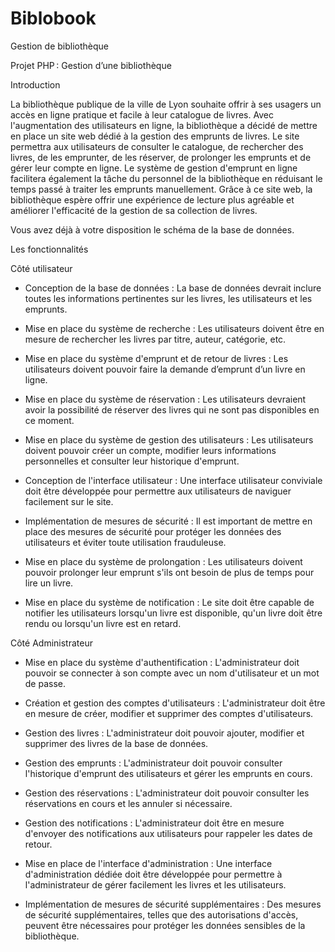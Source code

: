 # Biblobook
Gestion de bibliothèque

Projet PHP : Gestion d’une bibliothèque 

Introduction 

La bibliothèque publique de la ville de Lyon souhaite offrir à ses usagers un accès en ligne pratique et facile à leur catalogue de livres. Avec l'augmentation des utilisateurs en ligne, la bibliothèque a décidé de mettre en place un site web dédié à la gestion des emprunts de livres. Le site permettra aux utilisateurs de consulter le catalogue, de rechercher des livres, de les emprunter, de les réserver, de prolonger les emprunts et de gérer leur compte en ligne. Le système de gestion d'emprunt en ligne facilitera également la tâche du personnel de la bibliothèque en réduisant le temps passé à traiter les emprunts manuellement. Grâce à ce site web, la bibliothèque espère offrir une expérience de lecture plus agréable et améliorer l'efficacité de la gestion de sa collection de livres. 

Vous avez déjà à votre disposition le schéma de la base de données. 



Les fonctionnalités 

Côté utilisateur 

- Conception de la base de données : La base de données devrait inclure toutes les informations pertinentes sur les livres, les utilisateurs et les emprunts. 

- Mise en place du système de recherche : Les utilisateurs doivent être en mesure de rechercher les livres par titre, auteur, catégorie, etc. 

- Mise en place du système d'emprunt et de retour de livres : Les utilisateurs doivent pouvoir faire la demande d’emprunt d’un livre en ligne. 

- Mise en place du système de réservation : Les utilisateurs devraient avoir la possibilité de réserver des livres qui ne sont pas disponibles en ce moment. 

- Mise en place du système de gestion des utilisateurs : Les utilisateurs doivent pouvoir créer un compte, modifier leurs informations personnelles et consulter leur historique d'emprunt. 

- Conception de l'interface utilisateur : Une interface utilisateur conviviale doit être développée pour permettre aux utilisateurs de naviguer facilement sur le site. 

- Implémentation de mesures de sécurité : Il est important de mettre en place des mesures de sécurité pour protéger les données des utilisateurs et éviter toute utilisation frauduleuse. 

- Mise en place du système de prolongation : Les utilisateurs doivent pouvoir prolonger leur emprunt s'ils ont besoin de plus de temps pour lire un livre. 

- Mise en place du système de notification : Le site doit être capable de notifier les utilisateurs lorsqu'un livre est disponible, qu'un livre doit être rendu ou lorsqu'un livre est en retard. 



Côté Administrateur 

- Mise en place du système d'authentification : L'administrateur doit pouvoir se connecter à son compte avec un nom d'utilisateur et un mot de passe. 

- Création et gestion des comptes d'utilisateurs : L'administrateur doit être en mesure de créer, modifier et supprimer des comptes d'utilisateurs. 

- Gestion des livres : L'administrateur doit pouvoir ajouter, modifier et supprimer des livres de la base de données. 

- Gestion des emprunts : L'administrateur doit pouvoir consulter l'historique d'emprunt des utilisateurs et gérer les emprunts en cours. 

- Gestion des réservations : L'administrateur doit pouvoir consulter les réservations en cours et les annuler si nécessaire. 

- Gestion des notifications : L'administrateur doit être en mesure d'envoyer des notifications aux utilisateurs pour rappeler les dates de retour. 

- Mise en place de l'interface d'administration : Une interface d'administration dédiée doit être développée pour permettre à l'administrateur de gérer facilement les livres et les utilisateurs. 

- Implémentation de mesures de sécurité supplémentaires : Des mesures de sécurité supplémentaires, telles que des autorisations d'accès, peuvent être nécessaires pour protéger les données sensibles de la bibliothèque. 

 
